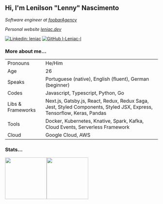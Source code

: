 ## Hi, I'm Lenilson "Lenny" Nascimento

*Software engineer at <a href="https://foobar.agency" target="_blank">foobarAgency</a>*

*Personal website <a href="https://leniac.dev" target="_blank">leniac.dev</a>*

[![Linkedin: leniac](https://img.shields.io/badge/-leniac-blue?style=flat-square&logo=Linkedin&logoColor=white&link=https://www.linkedin.com/in/leniac/)](https://www.linkedin.com/in/leniac/)
[![GitHub l-Leniac-l](https://img.shields.io/github/followers/l-leniac-l?label=follow&style=social)](https://github.com/l-leniac-l)

### More about me...

| | |
|-|-|
| Pronouns | He/Him |
| Age | 26 |
| Speaks | Portuguese (native), English (fluent), German (beginner) |
| Codes | Javascript, Typescript, Python, Go |
| Libs & Frameworks | Next.js, Gatsby.js, React, Redux, Redux Saga, Jest, Styled Components, Styled JSX, Express, Tensorflow, Keras, Pandas |
| Tools | Docker, Kubernetes, Knative, Spark, Kafka, Cloud Events, Serverless Framework |
| Cloud | Google Cloud, AWS |


### Stats...
<a href="https://leniac.dev/"><img height="137px" src="https://github-readme-stats.vercel.app/api?username=l-leniac-l&hide_title=true&hide_border=true&show_icons=true&include_all_commits=true&count_private=true&line_height=21&text_color=fff&icon_color=fff&bg_color=202020&theme=white" /><!-- wi*quL3fcV --><img height="137px" src="https://github-readme-stats.vercel.app/api/top-langs/?username=l-leniac-l&hide=html,jupyter%20notebook,java,objective-c,css,shell,dockerfile&hide_title=true&hide_border=true&layout=compact&langs_count=5&text_color=fff&icon_color=fff&bg_color=202020&theme=white" /></a>

